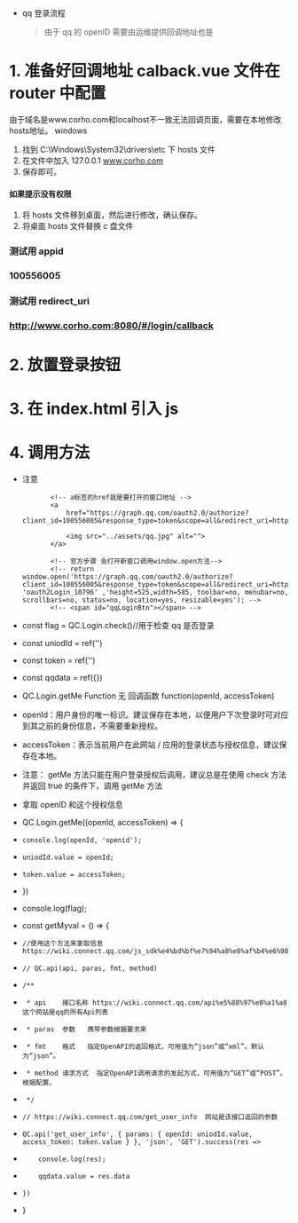 - qq 登录流程
  > 由于 qq 的 openID 需要由运维提供回调地址也是

# 1. 准备好回调地址 calback.vue 文件在 router 中配置

由于域名是www.corho.com和localhost不一致无法回调页面，需要在本地修改hosts地址。
windows

1. 找到 C:\Windows\System32\drivers\etc 下 hosts 文件
2. 在文件中加入 127.0.0.1 www.corho.com
3. 保存即可。

#### 如果提示没有权限

1. 将 hosts 文件移到桌面，然后进行修改，确认保存。
2. 将桌面 hosts 文件替换 c 盘文件

### 测试用 appid

### 100556005

### 测试用 redirect_uri

### http://www.corho.com:8080/#/login/callback

# 2. 放置登录按钮

# 3. 在 index.html 引入 js

> <script src="http://connect.qq.com/qc_jssdk.js" data-appid="100556005" data-redirecturi="http://www.corho.com:8080/#/login/callback"></script>

# 4. 调用方法

- 注意
  <!-- 这个是为了在本窗口打开 -->

             <!-- a标签的href就是要打开的窗口地址 -->
             <a
                 href="https://graph.qq.com/oauth2.0/authorize?client_id=100556005&response_type=token&scope=all&redirect_uri=http%3A%2F%2Fwww.corho.com%3A8080%2F%23%2Flogin%2Fcallback">

                 <img src="../assets/qq.jpg" alt="">
             </a>

             <!-- 官方步骤 会打开新窗口调用window.open方法-->
             <!-- return window.open('https://graph.qq.com/oauth2.0/authorize?client_id=100556005&response_type=token&scope=all&redirect_uri=http%3A%2F%2Fwww.corho.com%3A8080%2F%23%2Flogin%2Fcallback', 'oauth2Login_10796' ,'height=525,width=585, toolbar=no, menubar=no, scrollbars=no, status=no, location=yes, resizable=yes'); -->
             <!-- <span id="qqLoginBtn"></span> -->

- const flag = QC.Login.check()//用于检查 qq 是否登录
- const uniodId = ref('')
- const token = ref('')
- const qqdata = ref({})

- QC.Login.getMe Function 无 回调函数 function(openId, accessToken)
- openId：用户身份的唯一标识。建议保存在本地，以便用户下次登录时可对应到其之前的身份信息，不需要重新授权。
- accessToken：表示当前用户在此网站 / 应用的登录状态与授权信息，建议保存在本地。
- 注意： getMe 方法只能在用户登录授权后调用，建议总是在使用 check 方法并返回 true 的条件下，调用 getMe 方法

- 拿取 openID 和这个授权信息
- QC.Login.getMe((openId, accessToken) => {
-     console.log(openId, 'openid');
-     uniodId.value = openId;
-     token.value = accessToken;
- })
- console.log(flag);

- const getMyval = () => {

-     //使用这个方法来拿取信息 https://wiki.connect.qq.com/js_sdk%e4%bd%bf%e7%94%a8%e8%af%b4%e6%98%8e
-     // QC.api(api, paras, fmt, method)

-     /**
-      * api    接口名称 https://wiki.connect.qq.com/api%e5%88%97%e8%a1%a8  这个网站是qq的所有Api列表
-      * paras  参数   携带参数根据要求来
-      * fmt    格式   指定OpenAPI的返回格式，可用值为“json”或“xml”。默认为“json”。
-      * method 请求方式  指定OpenAPI调用请求的发起方式，可用值为“GET”或“POST”。根据配置，
-      */
-     // https://wiki.connect.qq.com/get_user_info  网站是该接口返回的参数
-     QC.api('get_user_info', { params: { openId: uniodId.value, access_token: token.value } }, 'json', 'GET').success(res =>
-         console.log(res);
-         qqdata.value = res.data
-     })
- }
